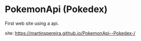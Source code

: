 # PokemonApi (Pokedex)
 First web site using a api.

site: https://martinspereira.github.io/PokemonApi--Pokedex-/
